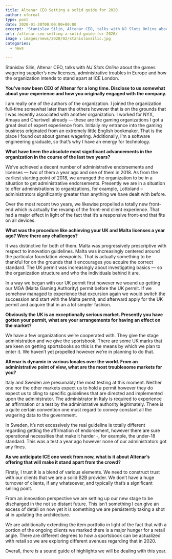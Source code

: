 ```yaml
---
title: Altenar CEO Setting a solid guide for 2020
author: xforeal 
type: post
date: 2020-01-30T00:00:00+00:00
excerpt: 'Stanislav Silin, Altenar CEO, talks with NJ Slots Online about the games wagering supplier&amp;rsquo;s new licenses, administrative troubles in Europe and how the organization intends to stand apart at ICE London '
url: /altenar-ceo-setting-a-solid-guide-for-2020/
image : images/news/2020/02/stanislavsilic.jpg
categories:
  - news

---
```

Stanislav Silin, Altenar CEO, talks with _NJ Slots Online_ about the games wagering supplier&rsquo;s new licenses, administrative troubles in Europe and how the organization intends to stand apart at ICE London.

**You&rsquo;ve now been CEO of Altenar for a long time. Disclose to us somewhat about your experience and how you originally engaged with the company.**

I am really one of the authors of the organization. I joined the organization full-time somewhat later than the others however that is on the grounds that I was recently associated with another organization. I worked for NYX, Amaya and Chartwell already &#8212; these are the gaming organizations I got a great deal of expert experience from. Initially my entrance into the gaming business originated from an extremely little English bookmaker. That is the place I found out about games wagering. Additionally, I&rsquo;m a software engineering graduate, so that&rsquo;s why I have an energy for technology.

**What have been the absolute most significant advancements in the organization in the course of the last two years?**

We&rsquo;ve achieved a decent number of administrative endorsements and licenses &#8212; two of them a year ago and one of them in 2018. As from the earliest starting point of 2018, we arranged the organization to be in a situation to get administrative endorsements. Presently we are in a situation to offer administrations to organizations, for example, Lottoland &ndash; administrators significantly greater than anything we have dealt with before.

Over the most recent two years, we likewise propelled a totally new front-end which is actually the revamp of the front-end client experience. That had a major effect in light of the fact that it&rsquo;s a responsive front-end that fits on all devices.

**What was the procedure like achieving your UK and Malta licenses a year ago? Were there any challenges?**

It was distinctive for both of them. Malta was progressively prescriptive with respect to innovation guidelines. Malta was increasingly centered around the particular foundation viewpoints. That is actually something to be thankful for on the grounds that it encourages you acquire the correct standard. The UK permit was increasingly about investigating basics &#8212; so the organization structure and who the individuals behind it are.

In a way we began with our UK permit first however we wound up getting our MGA (Malta Gaming Authority) permit before the UK permit. If we somehow managed to experience that excursion again we would switch the succession and start with the Malta permit, and afterward apply for the UK permit and acquire that in an a lot simpler fashion.

**Obviously the UK is an exceptionally serious market. Presently you have gotten your permit, what are your arrangements for having an effect on the market?**

We have a few organizations we&rsquo;re cooperated with. They give the stage administration and we give the sportsbook. There are some UK marks that are keen on getting sportsbooks so this is the means by which we plan to enter it. We haven&rsquo;t yet propelled however we&rsquo;re in planning to do that.

**Altenar is dynamic in various locales over the world. From an administrative point of view, what are the most troublesome markets for you?**

Italy and Sweden are presumably the most testing at this moment. Neither one nor the other markets expect us to hold a permit however they do expect us to cling to specific guidelines that are directed and implemented upon the administrator. The administrator in Italy is required to experience an affirmation or a test by the administrative authority legitimately. There is a quite certain convention one must regard to convey constant all the wagering data to the government.

In Sweden, it&rsquo;s not excessively the real guideline is totally different regarding getting the affirmation of endorsement, however there are sure operational necessities that make it harder -, for example, the under-18 standard. This was a test a year ago however none of our administrators got any fines.

**As we anticipate ICE one week from now, what is it about Altenar&rsquo;s offering that will make it stand apart from the crowd?**

Firstly, I trust it is a blend of various elements. We need to construct trust with our clients that we are a solid B2B provider. We don&rsquo;t have a huge turnover of clients, if any whatsoever, and typically that&rsquo;s a significant selling point.

From an innovation perspective we are setting up our new stage to be discharged in the not so distant future. This isn&rsquo;t something I can give an excess of detail on now yet it is something we are persistently taking a shot at in updating the architecture.

We are additionally extending the item portfolio in light of the fact that with a portion of the ongoing clients we marked there is a major hunger for a retail angle. There are different degrees to how a sportsbook can be actualized with retail so we are exploring different avenues regarding that in 2020.

Overall, there is a sound guide of highlights we will be dealing with this year.